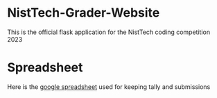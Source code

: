 # NistTech-Grader-Website
This is the official flask application for the NistTech coding competition 2023 

# Spreadsheet
Here is the [google spreadsheet](https://docs.google.com/spreadsheets/d/1sAMe_4KNaX8qzPM7qvoDIBuw4d_Ul8xrpHNXBw51c7w/edit?usp=sharing) used for keeping tally and submissions
